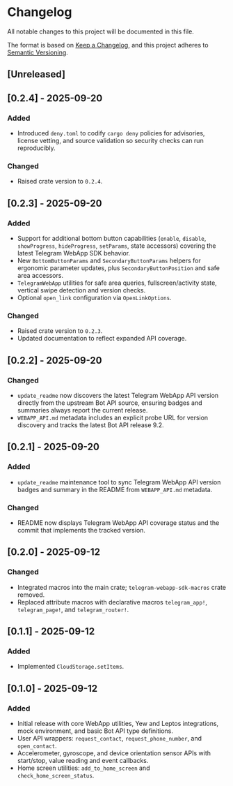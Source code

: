 # Changelog

All notable changes to this project will be documented in this file.

The format is based on [Keep a Changelog](https://keepachangelog.com/en/1.0.0/),
and this project adheres to [Semantic Versioning](https://semver.org/spec/v2.0.0.html).

## [Unreleased]

## [0.2.4] - 2025-09-20
### Added
- Introduced `deny.toml` to codify `cargo deny` policies for advisories, license
  vetting, and source validation so security checks can run reproducibly.

### Changed
- Raised crate version to `0.2.4`.

## [0.2.3] - 2025-09-20
### Added
- Support for additional bottom button capabilities (`enable`, `disable`,
  `showProgress`, `hideProgress`, `setParams`, state accessors) covering the
  latest Telegram WebApp SDK behavior.
- New `BottomButtonParams` and `SecondaryButtonParams` helpers for ergonomic
  parameter updates, plus `SecondaryButtonPosition` and safe area accessors.
- `TelegramWebApp` utilities for safe area queries, fullscreen/activity state,
  vertical swipe detection and version checks.
- Optional `open_link` configuration via `OpenLinkOptions`.

### Changed
- Raised crate version to `0.2.3`.
- Updated documentation to reflect expanded API coverage.

## [0.2.2] - 2025-09-20
### Changed
- `update_readme` now discovers the latest Telegram WebApp API version directly
  from the upstream Bot API source, ensuring badges and summaries always report
  the current release.
- `WEBAPP_API.md` metadata includes an explicit probe URL for version
  discovery and tracks the latest Bot API release 9.2.

## [0.2.1] - 2025-09-20
### Added
- `update_readme` maintenance tool to sync Telegram WebApp API version badges
  and summary in the README from `WEBAPP_API.md` metadata.

### Changed
- README now displays Telegram WebApp API coverage status and the commit that
  implements the tracked version.

## [0.2.0] - 2025-09-12
### Changed
- Integrated macros into the main crate; `telegram-webapp-sdk-macros` crate removed.
- Replaced attribute macros with declarative macros `telegram_app!`, `telegram_page!`, and `telegram_router!`.

## [0.1.1] - 2025-09-12
### Added
- Implemented `CloudStorage.setItems`.

## [0.1.0] - 2025-09-12
### Added
- Initial release with core WebApp utilities, Yew and Leptos integrations,
  mock environment, and basic Bot API type definitions.
- User API wrappers: `request_contact`, `request_phone_number`, and `open_contact`.
- Accelerometer, gyroscope, and device orientation sensor APIs with start/stop,
  value reading and event callbacks.
- Home screen utilities: `add_to_home_screen` and `check_home_screen_status`.

